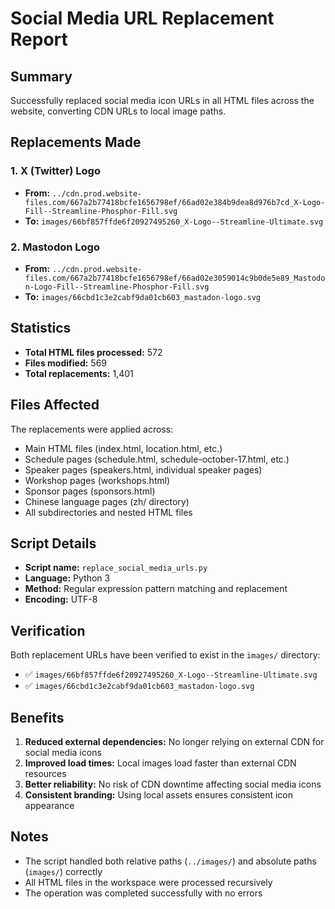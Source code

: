 # Social Media URL Replacement Report

## Summary
Successfully replaced social media icon URLs in all HTML files across the website, converting CDN URLs to local image paths.

## Replacements Made

### 1. X (Twitter) Logo
- **From:** `../cdn.prod.website-files.com/667a2b77418bcfe1656798ef/66ad02e384b9dea8d976b7cd_X-Logo-Fill--Streamline-Phosphor-Fill.svg`
- **To:** `images/66bf857ffde6f20927495260_X-Logo--Streamline-Ultimate.svg`

### 2. Mastodon Logo
- **From:** `../cdn.prod.website-files.com/667a2b77418bcfe1656798ef/66ad02e3059014c9b0de5e89_Mastodon-Logo-Fill--Streamline-Phosphor-Fill.svg`
- **To:** `images/66cbd1c3e2cabf9da01cb603_mastadon-logo.svg`

## Statistics
- **Total HTML files processed:** 572
- **Files modified:** 569
- **Total replacements:** 1,401

## Files Affected
The replacements were applied across:
- Main HTML files (index.html, location.html, etc.)
- Schedule pages (schedule.html, schedule-october-17.html, etc.)
- Speaker pages (speakers.html, individual speaker pages)
- Workshop pages (workshops.html)
- Sponsor pages (sponsors.html)
- Chinese language pages (zh/ directory)
- All subdirectories and nested HTML files

## Script Details
- **Script name:** `replace_social_media_urls.py`
- **Language:** Python 3
- **Method:** Regular expression pattern matching and replacement
- **Encoding:** UTF-8

## Verification
Both replacement URLs have been verified to exist in the `images/` directory:
- ✅ `images/66bf857ffde6f20927495260_X-Logo--Streamline-Ultimate.svg`
- ✅ `images/66cbd1c3e2cabf9da01cb603_mastadon-logo.svg`

## Benefits
1. **Reduced external dependencies:** No longer relying on external CDN for social media icons
2. **Improved load times:** Local images load faster than external CDN resources
3. **Better reliability:** No risk of CDN downtime affecting social media icons
4. **Consistent branding:** Using local assets ensures consistent icon appearance

## Notes
- The script handled both relative paths (`../images/`) and absolute paths (`images/`) correctly
- All HTML files in the workspace were processed recursively
- The operation was completed successfully with no errors
